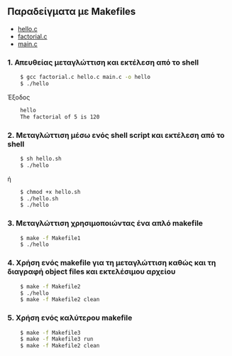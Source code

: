 ## Παραδείγματα με Makefiles 

* [hello.c](hello.c)
* [factorial.c](factorial.c)
* [main.c](main.c)


### 1. Απευθείας μεταγλώττιση και εκτέλεση από το shell 

```bash
	$ gcc factorial.c hello.c main.c -o hello
	$ ./hello
```

Έξοδος

```bash
	hello
	The factorial of 5 is 120
```

### 2. Μεταγλώττιση μέσω ενός shell script και εκτέλεση από το shell

```bash
	$ sh hello.sh
	$ ./hello
```

ή 

```bash
	$ chmod +x hello.sh
	$ ./hello.sh
	$ ./hello
```

### 3. Μεταγλώττιση χρησιμοποιώντας ένα απλό makefile

```bash
	$ make -f Makefile1
	$ ./hello
```

### 4. Χρήση ενός makefile για τη μεταγλώττιση καθώς και τη διαγραφή object files και εκτελέσιμου αρχείου

```bash
	$ make -f Makefile2
	$ ./hello
	$ make -f Makefile2 clean	
```

### 5. Χρήση ενός καλύτερου makefile

```bash
	$ make -f Makefile3
	$ make -f Makefile3 run	
	$ make -f Makefile2 clean
```